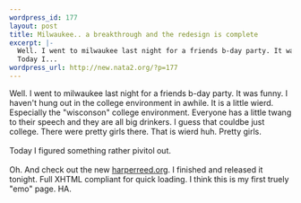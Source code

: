 ```yaml
--- 
wordpress_id: 177
layout: post
title: Milwaukee.. a breakthrough and the redesign is complete
excerpt: |-
  Well. I went to milwaukee last night for a friends b-day party. It was funny. I haven't hung out in the college environment in awhile. It is a little wierd. Especially the "wisconson" college environment. Everyone has a little twang to their speech and they are all big drinkers. I guess that couldbe just college. There were pretty girls there. That is wierd huh. Pretty girls. 
  Today I...
wordpress_url: http://new.nata2.org/?p=177
---
```

Well. I went to milwaukee last night for a friends b-day party. It was funny. I haven't hung out in the college environment in awhile. It is a little wierd. Especially the "wisconson" college environment. Everyone has a little twang to their speech and they are all big drinkers. I guess that couldbe just college. There were pretty girls there. That is wierd huh. Pretty girls. 
<br/><br/>Today I figured something rather pivitol out.<br/><br/>
Oh. And check out the new <a href="http://www.harperreed.org">harperreed.org</a>. I finished and released it tonight. Full XHTML compliant for quick loading. I think this is my first truely "emo" page. HA.
